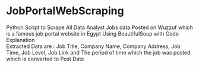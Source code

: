 # JobPortalWebScraping
Python Script to Scrape All Data Analyst Jobs data Posted on Wuzzuf which is a famous job portal website in Egypt Using BeautifulSoup with Code Explanation<br>
Extracted Data are : Job Title, Company Name, Company Address, Job Time, Job Level, Job Link and The period of time which the job was posted which is converted to Post Date
